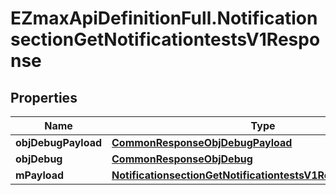 # EZmaxApiDefinitionFull.NotificationsectionGetNotificationtestsV1Response

## Properties

Name | Type | Description | Notes
------------ | ------------- | ------------- | -------------
**objDebugPayload** | [**CommonResponseObjDebugPayload**](CommonResponseObjDebugPayload.md) |  | 
**objDebug** | [**CommonResponseObjDebug**](CommonResponseObjDebug.md) |  | [optional] 
**mPayload** | [**NotificationsectionGetNotificationtestsV1ResponseMPayload**](NotificationsectionGetNotificationtestsV1ResponseMPayload.md) |  | 


